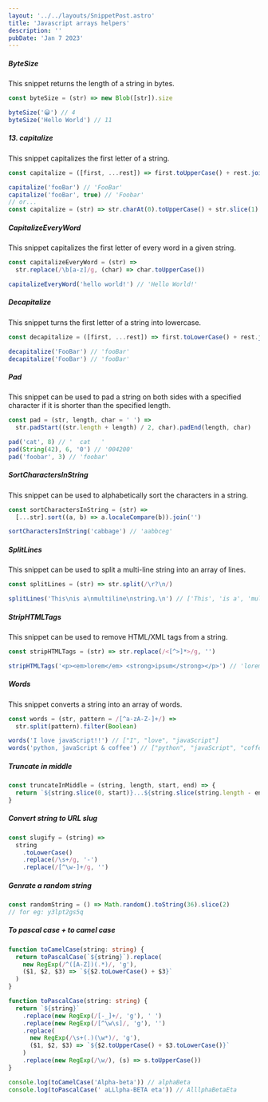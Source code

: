 ```yaml
---
layout: '../../layouts/SnippetPost.astro'
title: 'Javascript arrays helpers'
description: ''
pubDate: 'Jan 7 2023'
---
```


##### ByteSize

This snippet returns the length of a string in bytes.

```javascript
const byteSize = (str) => new Blob([str]).size

byteSize('😀') // 4
byteSize('Hello World') // 11
```

##### 13. capitalize

This snippet capitalizes the first letter of a string.

```javascript
const capitalize = ([first, ...rest]) => first.toUpperCase() + rest.join('')

capitalize('fooBar') // 'FooBar'
capitalize('fooBar', true) // 'Foobar'
// or...
const capitalize = (str) => str.charAt(0).toUpperCase() + str.slice(1)
```

##### CapitalizeEveryWord

This snippet capitalizes the first letter of every word in a given string.

```javascript
const capitalizeEveryWord = (str) =>
  str.replace(/\b[a-z]/g, (char) => char.toUpperCase())

capitalizeEveryWord('hello world!') // 'Hello World!'
```

##### Decapitalize

This snippet turns the first letter of a string into lowercase.

```javascript
const decapitalize = ([first, ...rest]) => first.toLowerCase() + rest.join('')

decapitalize('FooBar') // 'fooBar'
decapitalize('FooBar') // 'fooBar'
```

##### Pad

This snippet can be used to pad a string on both sides with a specified character if it is shorter than the specified length.

```javascript
const pad = (str, length, char = ' ') =>
  str.padStart((str.length + length) / 2, char).padEnd(length, char)

pad('cat', 8) // '  cat   '
pad(String(42), 6, '0') // '004200'
pad('foobar', 3) // 'foobar'
```

##### SortCharactersInString

This snippet can be used to alphabetically sort the characters in a string.

```javascript
const sortCharactersInString = (str) =>
  [...str].sort((a, b) => a.localeCompare(b)).join('')

sortCharactersInString('cabbage') // 'aabbceg'
```

##### SplitLines

This snippet can be used to split a multi-line string into an array of lines.

```javascript
const splitLines = (str) => str.split(/\r?\n/)

splitLines('This\nis a\nmultiline\nstring.\n') // ['This', 'is a', 'multiline', 'string.' , '']
```

##### StripHTMLTags

This snippet can be used to remove HTML/XML tags from a string.

```javascript
const stripHTMLTags = (str) => str.replace(/<[^>]*>/g, '')

stripHTMLTags('<p><em>lorem</em> <strong>ipsum</strong></p>') // 'lorem ipsum'
```

##### Words

This snippet converts a string into an array of words.

```javascript
const words = (str, pattern = /[^a-zA-Z-]+/) =>
  str.split(pattern).filter(Boolean)

words('I love javaScript!!') // ["I", "love", "javaScript"]
words('python, javaScript & coffee') // ["python", "javaScript", "coffee"]
```

##### Truncate in middle

```javascript
const truncateInMiddle = (string, length, start, end) => {
  return `${string.slice(0, start)}...${string.slice(string.length - end)}`
}
```

##### Convert string to URL slug

```javascript
const slugify = (string) =>
  string
    .toLowerCase()
    .replace(/\s+/g, '-')
    .replace(/[^\w-]+/g, '')
```

##### Genrate a random string

```javascript
const randomString = () => Math.random().toString(36).slice(2)
// for eg: y3lpt2gs5q
```

##### To pascal case + to camel case

```typescript
function toCamelCase(string: string) {
  return toPascalCase(`${string}`).replace(
    new RegExp(/^([A-Z])(.*)/, 'g'),
    ($1, $2, $3) => `${$2.toLowerCase() + $3}`
  )
}

function toPascalCase(string: string) {
  return `${string}`
    .replace(new RegExp(/[-_]+/, 'g'), ' ')
    .replace(new RegExp(/[^\w\s]/, 'g'), '')
    .replace(
      new RegExp(/\s+(.)(\w*)/, 'g'),
      ($1, $2, $3) => `${$2.toUpperCase() + $3.toLowerCase()}`
    )
    .replace(new RegExp(/\w/), (s) => s.toUpperCase())
}

console.log(toCamelCase('Alpha-beta')) // alphaBeta
console.log(toPascalCase(' aLLlpha-BETA eta')) // AlllphaBetaEta
```
